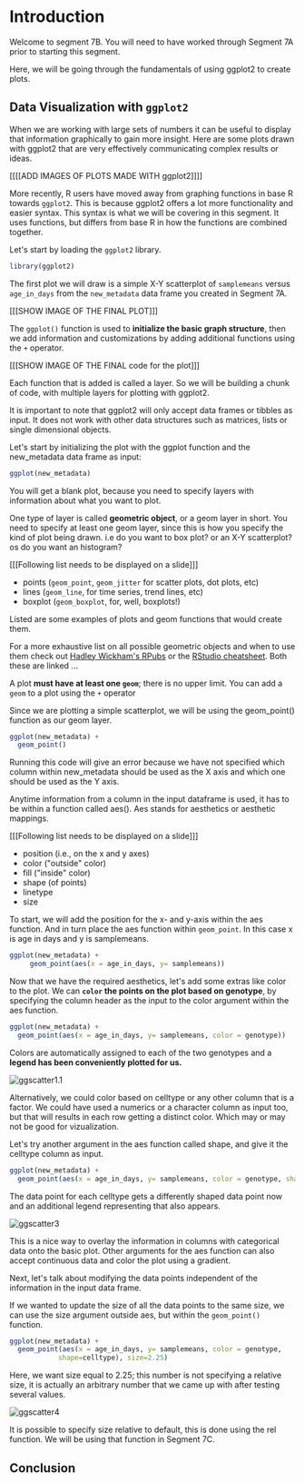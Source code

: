 # Introduction

Welcome to segment 7B. You will need to have worked through Segment 7A prior to starting this segment. 

Here, we will be going through the fundamentals of using ggplot2 to create plots.

## Data Visualization with `ggplot2`

When we are working with large sets of numbers it can be useful to display that information graphically to gain more insight. Here are some plots drawn with ggplot2 that are very effectively communicating complex results or ideas.

[[[[ADD IMAGES OF PLOTS MADE WITH ggplot2]]]]


More recently, R users have moved away from graphing functions in base R towards `ggplot2`. This is because ggplot2 offers a lot more functionality and easier syntax. This syntax is what we will be covering in this segment. It uses functions, but differs from base R in how the functions are combined together.

Let's start by loading the `ggplot2` library.

```r
library(ggplot2)
```


The first plot we will draw is a simple X-Y scatterplot of `samplemeans` versus `age_in_days` from the `new_metadata` data frame you created in Segment 7A.

[[[SHOW IMAGE OF THE FINAL PLOT]]]

The `ggplot()` function is used to **initialize the basic graph structure**, then we add information and customizations by adding additional functions using the `+` operator. 

[[[SHOW IMAGE OF THE FINAL code for the plot]]]

Each function that is added is called a layer. So we will be building a chunk of code, with multiple layers for plotting with ggplot2.

It is important to note that ggplot2 will only accept data frames or tibbles as input. It does not work with other data structures such as matrices, lists or single dimensional objects.

Let's start by initializing the plot with the ggplot function and the new_metadata data frame as input: 

```r
ggplot(new_metadata)
```

You will get a blank plot, because you need to specify layers with information about what you want to plot.

One type of layer is called **geometric object**, or a geom layer in short. You need to specify at least one geom layer, since this is how you specify the kind of plot being drawn. i.e do you want to box plot? or an X-Y scatterplot? os do you want an histogram?

[[[Following list needs to be displayed on a slide]]]

* points (`geom_point`, `geom_jitter` for scatter plots, dot plots, etc)
* lines (`geom_line`, for time series, trend lines, etc)
* boxplot (`geom_boxplot`, for, well, boxplots!)

Listed are some examples of plots and geom functions that would create them.

For a more exhaustive list on all possible geometric objects and when to use them check out [Hadley Wickham's RPubs](http://rpubs.com/hadley/ggplot2-layers) or the [RStudio cheatsheet](https://www.rstudio.com/wp-content/uploads/2016/11/ggplot2-cheatsheet-2.1.pdf). Both these are linked ...

A plot **must have at least one `geom`**; there is no upper limit. You can add a `geom` to a plot using the `+` operator

Since we are plotting a simple scatterplot, we will be using the geom_point() function as our geom layer.

```r
ggplot(new_metadata) +
  geom_point() 
```

Running this code will give an error because we have not specified which column within new_metadata should be used as the X axis and which one should be used as the Y axis.

Anytime information from a column in the input dataframe is used, it has to be within a function called aes(). Aes stands for aesthetics or aesthetic mappings. 

[[[Following list needs to be displayed on a slide]]]

* position (i.e., on the x and y axes)
* color ("outside" color)
* fill ("inside" color) 
* shape (of points)
* linetype
* size

To start, we will add the position for the x- and y-axis within the aes function. And in turn place the aes function within `geom_point`. In this case x is age in days and y is samplemeans.

```r
ggplot(new_metadata) +
     geom_point(aes(x = age_in_days, y= samplemeans))
```

Now that we have the required aesthetics, let's add some extras like color to the plot. We can **`color` the points on the plot based on genotype**, by specifying the column header as the input to the color argument within the aes function. 

```r
ggplot(new_metadata) +
  geom_point(aes(x = age_in_days, y= samplemeans, color = genotype)) 
```

Colors are automatically assigned to each of the two genotypes and a **legend has been conveniently plotted for us.**

 ![ggscatter1.1](../img/ggscatter-2.png) 

Alternatively, we could color based on celltype or any other column that is a factor. We could have used a numerics or a character column as input too, but that will results in each row getting a distinct color. Which may or may not be good for vizualization.

 Let's try another argument in the aes function called shape, and give it the celltype column as input.  

```r
ggplot(new_metadata) +
  geom_point(aes(x = age_in_days, y= samplemeans, color = genotype, shape=celltype)) 
```

The data point for each celltype gets a differently shaped data point now and an additional legend representing that also appears. 


 ![ggscatter3](../img/ggscatter-3.png) 


This is a nice way to overlay the information in columns with categorical data onto the basic plot. Other arguments for the aes function can also accept continuous data and color the plot using a gradient. 


Next, let's talk about modifying the data points independent of the information in the input data frame. 

If we wanted to update the size of all the data points to the same size, we can use the size argument outside aes, but within the `geom_point()` function. 

```r
ggplot(new_metadata) +
  geom_point(aes(x = age_in_days, y= samplemeans, color = genotype,
  			shape=celltype), size=2.25) 
```

Here, we want size equal to 2.25; this number is not specifying a relative size, it is actually an arbitrary number that we came up with after testing several values. 

 ![ggscatter4](../img/ggscatter-4.png)
  
It is possible to specify size relative to default, this is done using the rel function. We will be using that function in Segment 7C.

## Conclusion

